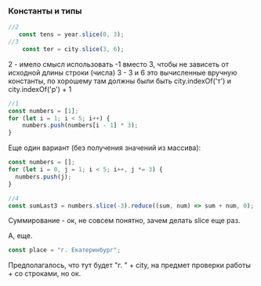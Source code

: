 ### Константы и типы

```js
//2
   const tens = year.slice(0, 3);
//3
    const ter = city.slice(3, 6);
```

2 - имело смысл использовать -1
вместо 3, чтобы не зависеть от исходной длины строки (числа)
3 - 3 и 6 это вычисленные вручную константы, по хорошему там должны были быть city.indexOf('т') и city.indexOf('р') + 1

```js
//1
const numbers = [1];
for (let i = 1; i < 5; i++) {
    numbers.push(numbers[i - 1] * 3);
}
```
Еще один вариант (без получения значений из массива):

```js
const numbers = [];
for (let i = 0, j = 1; i < 5; i++, j *= 3) {
  numbers.push(j);
}
```

```js
//4
const sumLast3 = numbers.slice(-3).reduce((sum, num) => sum + num, 0);
```

Суммирование - ок, не совсем понятно, зачем делать slice еще раз.

А, еще.
```js
const place = "г. Екатеринбург";
```
Предполагалось, что тут будет "г. " + city, на предмет проверки работы + со строками, но ок.
